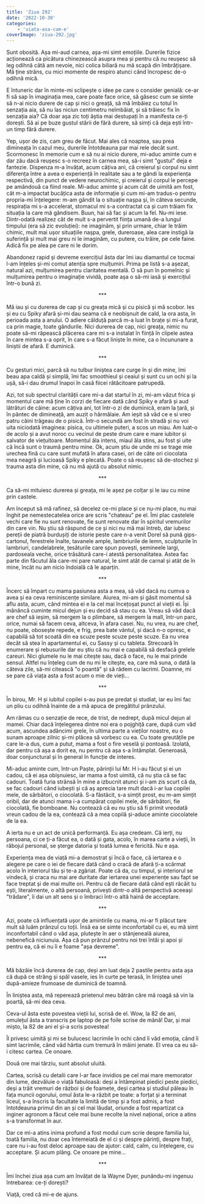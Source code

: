 ```yaml
---
title: 'Ziua 292'
date: '2022-10-30'
categories:
    - 'viata-asa-cum-e'
coverImage: 'ziua-292.jpg'
---
```


Sunt obosită. Așa mi-aud carnea, așa-mi simt emoțiile. Durerile fizice acționează ca picătura chinezească asupra mea și pentru că nu reușesc să leg odihnă câtă am nevoie, nici colica biliară nu mă scapă din îmbrățișare. Mă ține strâns, cu mici momente de respiro atunci când încropesc de-o odihnă mică.

E întuneric dar în minte-mi sclipește o idee pe care o consider genială: ce-ar fi să sap în imaginația mea, care poate face orice, să găsesc cum se simte să n-ai nicio durere de cap și nici o greață, să mă îmbăiez cu totul în senzația aia, să nu las niciun centimetru neîmbăiat, și să trăiesc fix în senzația aia? Că doar așa zic toți ăștia mai destupați în a manifesta ce-ți dorești. Să ai pe buze gustul stării de fără durere, să simți că deja ești într-un timp fără durere.

Yep, ușor de zis, cam greu de făcut. Mai ales că noaptea, sau prea dimineața în cazul meu, durerile întotdeauna par mai rele decât sunt. Scormonesc în memorie cum e să nu ai nicio durere, mi-aduc aminte cum e dar zău dacă reușesc s-o recreez în carnea mea, să-i simt "gustul" deja e fantezie. Dispenza m-a învățat, acum câțiva ani, că creierul și corpul nu simt diferența între a avea o experiență în realitate sau a te gândi la experiența respectivă, din punct de vedere neurochimic, și creierul și corpul le percepe pe amândouă ca fiind reale. Mi-aduc aminte și acum cât de uimită am fost, cât m-a impactat bucățica asta de informație și cum mi-am tradus-o pentru propria-mi înțelegere: m-am gândit la o situație nașpa și, în câteva secunde, respirația mi s-a accelerat, stomacul mi s-a contractat ca și cum trăiam fix situația la care mă gândisem. Buun, hai să fac și acum la fel. Nu-mi iese. Dintr-odată realizez cât de mult s-a pervertit ființa umană de-a lungul timpului (era să zic evoluției): ne imaginăm, și prin urmare, chiar le trăim chimic, mult mai ușor situațiile nașpa, grele, dureroase, alea care instigă la suferință și mult mai greu ni le imaginăm, cu putere, cu trăire, pe cele faine. Adică fix pe alea pe care ni le dorim.

Abandonez rapid și devreme exercițiul ăsta dar îmi iau diamantul ce tocmai l-am înțeles și-mi comut atenția spre mulțumiri. Prima pe listă s-a așezat, natural azi, mulțumirea pentru claritatea mentală. O să pun în pomelnic și mulțumirea pentru o imaginație vividă, poate așa o să-mi iasă și exercițiul într-o bună zi.

<p style="text-align: center;">***</p>

Mă iau și cu durerea de cap și cu greața mică și cu pisică și mă scobor. Ies și eu cu Spiky afară și-mi dau seama că e neobișnuit de cald, la ora asta, în perioada asta a anului. O adiere călduță parcă m-a luat în brațe și mi-a furat, ca prin magie, toate gândurile. Nici durerea de cap, nici greața, nimic nu poate să-mi răpească plăcerea care mi s-a instalat în ființă în clipele astea în care mintea s-a oprit, în care s-a făcut liniște în mine, ca o încununare a liniștii de afară. E duminică.

<p style="text-align: center;">***</p>

Cu gesturi mici, parcă să nu tulbur liniștea care curge în și din mine, îmi beau apa caldă și simplă, îmi fac smoothieul și ceaiul și sunt cu un ochi și la ușă, să-i dau drumul înapoi în casă fiicei rătăcitoare patrupedă.

Azi, tot sub spectrul clarității care mi-a dat startul în zi, mi-am văzut frica și momentul care mă ține în corzi de fiecare dată când Spiky e afară și aud lătrături de câine: acum câțiva ani, tot într-o zi de duminică, eram la țară, și în pântec de dimineață, am auzit o hărmălaie. Am ieșit să văd ce e si vreo patru câini trăgeau de o pisică. Într-o secundă am fost în stradă și nu voi uita niciodată imaginea: pisica, cu ultimele puteri, a scos un miau. Am luat-o de acolo și a avut noroc cu vecinul de peste drum care e mare iubitor și salvator de viețuitoare. Momentul ăla intens, miaul ăla stins, au fost și uite că încă sunt o traumă pentru mine. Ok, acum știu de unde mi se trage mie urechea fină cu care sunt mufată în afara casei, ori de câte ori ciocolata mea neagră și lucioasă Spiky e plecată. Poate o să reușesc să de-stochez și trauma asta din mine, că nu mă ajută cu absolut nimic.

<p style="text-align: center;">***</p>

Ca să-mi mituiesc durerea și greața, mi le așez pe colțar și le iau cu mine prin castele.

Am început să mă rafinez, să decelez ce-mi place și ce nu-mi place, nu mai înghit pe nemestecatelea orice are scris "chateau" pe el. Îmi plac castelele vechi care fie nu sunt renovate, fie sunt renovate dar în spiritul vremurilor din care vin. Nu știu să răspund de ce și nici nu mă mai întreb, dar iubesc pereții de piatră burdușiți de istorie peste care n-a venit Dorel să pună gips-cartonul, ferestrele înalte, tavanele ample, lambriurile de lemn, sculpturile în lambriuri, candelabrele, țesăturile care spun povești, șemineele largi, pardoseala veche, orice trăsătură care-i atestă personalitatea. Astea fac parte din făcutul ăla care-mi pare natural, le simt atât de carnal și atât de în mine, încât nu am nicio îndoială că le aparțin.

<p style="text-align: center;">***</p>

Încerc să împart cu mama pasiunea asta a mea, să văd dacă nu cumva o avea și ea ceva reminiscențe similare. Aiurea, mi-am și găsit momentul să aflu asta, acum, când mintea ei e la cel mai încețoșat punct al vieții ei. Își mănâncă cuminte micul dejun și eu decid să stau cu ea. Vreau să văd dacă are chef să ieșim, să mergem la o plimbare, să mergem la mall, într-un parc, orice, numai să facem ceva, altceva, în afara casei. Nu, nu vrea, nu are chef, nu poate, obosește repede, e frig, prea bate vântul, și dacă n-o opresc, e capabilă să tot scoată din ea scuze peste scuze peste scuze. Ea nu vrea decât să stea în apartamentul ei, cu Sassy și cu tableta. Strecoară în enumerare și rebusurile dar eu știu că nu mai e capabilă să desfacă grelele careuri. Nici glumele nu le mai citește sau, dacă o face, nu le mai prinde sensul. Altfel nu înțeleg cum de nu mi le citește, ea, care mă suna, o dată la câteva zile, să-mi citească "o poantă" și să râdem cu lacrimi. Doamne, mi se pare că viața asta a fost acum o mie de vieți…

<p style="text-align: center;">***</p>

În birou, Mr. H și iubitul copilei s-au pus pe predat și studiat, iar eu îmi fac un pliu cu odihnă înainte de a mă apuca de pregătitul prânzului.

Am rămas cu o senzație de rece, de trist, de nedrept, după micul dejun al mamei. Chiar dacă înțelegerea dintre noi era o pojghiță care, după cum văd acum, ascundea adâncimi grele, în ultima parte a vieților noastre, eu o sunam aproape zilnic și-mi plăcea să vorbesc cu ea. Cu toate greutățile pe care le-a dus, cum a putut, mama a fost o fire veselă și pontoasă. Izolată, dar pentru că așa a dorit ea, nu pentru că așa s-a întâmplat. Generoasă, doar conjunctural și în general în funcție de interes.

Mi-aduc aminte cum, într-un Paște, părinții lui Mr. H i-au făcut și ei un cadou, că ei așa obișnuiesc, iar mama a fost uimită, că nu știa că se fac cadouri. Toată furia strânsă în mine a izbucnit atunci și i-am zis scurt că da, se fac cadouri când iubești și că aș aprecia tare mult dacă i-ar lua copilei mele, de sărbători, o ciocolată. S-a fâstâcit, s-a simțit prost, eu m-am simțit oribil, dar de atunci mama i-a cumpărat copilei mele, de sărbători, fie ciocolată, fie bomboane. Nu contează că eu nu știu să fi primit vreodată vreun cadou de la ea, contează că a mea copilă și-aduce aminte ciocolatele de la ea.

A ierta nu e un act de unică performanță. Eu așa credeam. Că ierți, nu persoana, ci ce ți-a făcut ea, o dată și gata, acolo, în marea carte a vieții, în răbojul personal, se șterge datoria și toată lumea e fericită. Nu e așa.

Experiența mea de viață mi-a demostrat și încă o face, că iertarea e o alegere pe care o iei de fiecare dată când o cracă de afară ți-a scârmat acolo în interiorul tău și te-a zgâriat. Poate că da, cu timpul, și interiorul se vindecă, și craca nu mai are duritate dar iertarea unei experiențe sau fapt se face treptat și de mai multe ori. Pentru că de fiecare dată când ești râcâit tu ești, literalmente, o altă persoană, privești dintr-o altă perspectivă aceeași "trădare", îi dai un alt sens și o îmbraci într-o altă haină de acceptare.

<p style="text-align: center;">***</p>

Azi, poate că influențată ușor de amintirile cu mama, mi-ar fi plăcut tare mult să luăm prânzul cu toții. Însă ea se simte inconfortabil cu ei, eu mă simt inconfortabil când o văd așa, plutește în aer o stânjeneală aiurea, nebenefică niciunuia. Așa că pun prânzul pentru noi trei întâi și apoi și pentru ea, că ei nu îi e foame "așa devreme".

<p style="text-align: center;">***</p>

Mă bâzâie încă durerea de cap, deși am luat deja 2 pastile pentru asta așa că după ce strâng și spăl vasele, ies în curte pe terasă, în liniștea unei după-amieze frumoase de duminică de toamnă.

În liniștea asta, mă reperează prietenul meu bătrân căre mă roagă să vin la poartă, să-mi dea ceva.

Ceva-ul ăsta este povestea vieții lui, scrisă de el. Wow, la 82 de ani, omulețul ăsta a transcris pe laptop de pe foile scrise de mână! Dar, și mai mișto, la 82 de ani el și-a scris povestea!

Îl privesc uimită și mi se bulucesc lacrimile în ochi când îi văd emoția, când îi simt lacrimile, când văd hârtia cum tremură în mâini jenate. El vrea ca eu să-i citesc cartea. Ce onoare.

Două ore mai târziu, sunt absolut uluită.

Cartea, scrisă cu detalii care l-ar face invidios pe cel mai mare memorator din lume, dezvăluie o viață fabuloasă: deși a întâmpinat piedici peste piedici, deși a trăit vremuri de război și de foamete, deși cartea și studiul păleau în fața muncii ogorului, omul ăsta le-a răzbit pe toate: a forțat și a terminat liceul, s-a înscris la facultate la limită de timp și a fost admis, a fost întotdeauna primul din an și cel mai lăudat, oriunde a fost repartizat ca inginer agronom a făcut cele mai bune recolte la nivel național, orice a atins s-a transformat în aur.

Dar ce mi-a atins inima profund a fost modul cum scrie despre familia lui, toată familia, nu doar cea întemeiată de el ci și despre părinți, despre frați, care nu i-au fost deloc aproape sau de ajutor: cald, calm, cu înțelegere, cu acceptare. Și acum plâng. Ce onoare pe mine…

<p style="text-align: center;">***</p>

Îmi închei ziua așa cum am învățat de la Wayne Dyer, punându-mi ingenuu întrebarea: ce-ți dorești?

Viață, cred că mi-e de ajuns.
